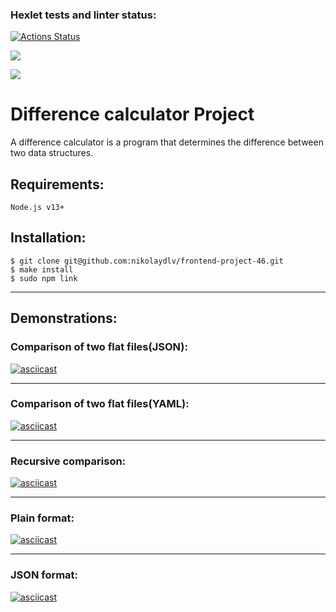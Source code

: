 ### Hexlet tests and linter status:
[![Actions Status](https://github.com/nikolaydlv/frontend-project-46/workflows/hexlet-check/badge.svg)](https://github.com/nikolaydlv/frontend-project-46/actions)

<a href="https://codeclimate.com/github/nikolaydlv/frontend-project-46/maintainability"><img src="https://api.codeclimate.com/v1/badges/4806998a932d095f6d10/maintainability" /></a>

<a href="https://codeclimate.com/github/nikolaydlv/frontend-project-46/test_coverage"><img src="https://api.codeclimate.com/v1/badges/4806998a932d095f6d10/test_coverage" /></a>

# Difference calculator Project

A difference calculator is a program that determines the difference between two data structures.

## Requirements:

```
Node.js v13+
```

## Installation:

````
$ git clone git@github.com:nikolaydlv/frontend-project-46.git
$ make install
$ sudo npm link
````

---

## Demonstrations:

### Сomparison of two flat files(JSON): 

[![asciicast](https://asciinema.org/a/bKvDunZqbJtUo0xIXu44Oglq4.svg)](https://asciinema.org/a/bKvDunZqbJtUo0xIXu44Oglq4)

---

### Сomparison of two flat files(YAML): 

[![asciicast](https://asciinema.org/a/BMoKrXAcFePKDHd3jcjqzKSdq.svg)](https://asciinema.org/a/BMoKrXAcFePKDHd3jcjqzKSdq)

---

### Recursive comparison: 

[![asciicast](https://asciinema.org/a/jEneyeudXLCnRYaNh5T2E1sPP.svg)](https://asciinema.org/a/jEneyeudXLCnRYaNh5T2E1sPP)

---

### Plain format: 

[![asciicast](https://asciinema.org/a/OXk9Bq4HcRHLXST9DZaGVdCia.svg)](https://asciinema.org/a/OXk9Bq4HcRHLXST9DZaGVdCia)

---

### JSON format: 

[![asciicast](https://asciinema.org/a/lv5TkYRmsCs2anAUpllwVTXA0.svg)](https://asciinema.org/a/lv5TkYRmsCs2anAUpllwVTXA0)
